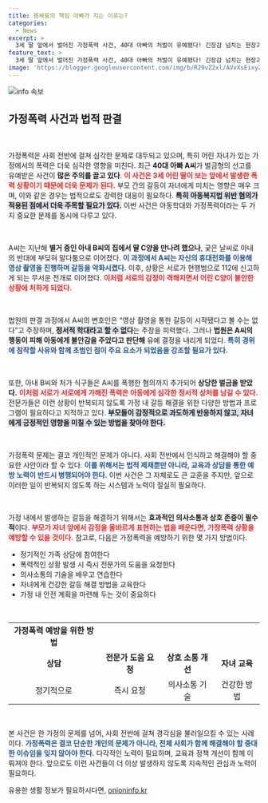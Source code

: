 ```yaml
---
title: 몸싸움의 책임 아빠가 지는 이유는?
categories:
  - News
excerpt: >
  3세 딸 앞에서 벌어진 가정폭력 사건, 40대 아빠의 처벌이 유예됐다! 긴장감 넘치는 현장과 법원의 판결, 과연 어떤 배경이 숨어 있을까?
feature_text: >
  3세 딸 앞에서 벌어진 가정폭력 사건, 40대 아빠의 처벌이 유예됐다! 긴장감 넘치는 현장과 법원의 판결, 과연 어떤 배경이 숨어 있을까?
image: 'https://blogger.googleusercontent.com/img/b/R29vZ2xl/AVvXsEixyZcFfHzMRdzZMjFBmAUKJYCLCGyLL1o632UiGVXcaFdKo_bkvkuCioo0uUKlGfBVcT3P84aROyZIXSBEx3Aw5nCQ3pTgDom1WDC4m8eifvWiAmWEEVb4x6G_l8C0QH225ldMjyaFvpxGEBGNO37VmDTDMHGhJPq73UglMfDca1-0aw/s1600/blogspot.png'
---
```


<p><img src="https://blogger.googleusercontent.com/img/b/R29vZ2xl/AVvXsEixyZcFfHzMRdzZMjFBmAUKJYCLCGyLL1o632UiGVXcaFdKo_bkvkuCioo0uUKlGfBVcT3P84aROyZIXSBEx3Aw5nCQ3pTgDom1WDC4m8eifvWiAmWEEVb4x6G_l8C0QH225ldMjyaFvpxGEBGNO37VmDTDMHGhJPq73UglMfDca1-0aw/s1600/blogspot.png" alt="info 속보" /></p>

<h2 data-ke-size="size26">가정폭력 사건과 법적 판결</h2>

<p data-ke-size="size16">&nbsp;</p>

<p>가정폭력은 사회 전반에 걸쳐 심각한 문제로 대두되고 있으며, 특히 어린 자녀가 있는 가정에서의 폭력은 더욱 심각한 영향을 미친다. 최근 <strong>40대 아빠 A씨</strong>가 벌금형의 선고를 유예받은 사건이 <strong>많은 주의를 끌고 있다</strong>. <b><span style="color: #ee2323;">이 사건은 3세 어린 딸이 보는 앞에서 발생한 폭력 상황이기 때문에 더욱 문제가 된다.</span></b> 부모 간의 갈등이 자녀에게 미치는 영향은 매우 크며, 이와 같은 경우는 법적으로도 강력한 대응이 필요하다. <b><span style="background-color: #21538527;">특히 아동복지법 위반 혐의가 적용된 점에서 더욱 주목할 필요가 있다.</span></b> 이번 사건은 아동학대와 가정폭력이라는 두 가지 중요한 문제를 동시에 다루고 있다.</p>

<p data-ke-size="size16">&nbsp;</p>

<p>A씨는 지난해 <strong>별거 중인 아내 B씨의 집에서 딸 C양을 만나려 했으나</strong>, 궂은 날씨로 아내의 반대에 부딪혀 말다툼으로 이어졌다. <b><span style="color: #1a5490;">이 과정에서 A씨는 자신의 휴대전화를 이용해 영상 촬영을 진행하며 갈등을 악화시켰다.</span></b> 이후, 상황은 서로가 현행범으로 112에 신고하게 되는 무서운 전개로 이어졌다. <b><span style="color: #ee2323;">이처럼 서로의 감정이 격해지면서 어린 C양이 불안한 상황에 처하게 되었다.</span></b></p>

<p data-ke-size="size16">&nbsp;</p>

<p>법원의 판결 과정에서 A씨의 변호인은 “영상 촬영을 통한 갈등이 시작됐다고 볼 수는 없다”고 주장하며, <b><span style="background-color: #21538527;">정서적 학대라고 할 수 없다</span></b>는 주장을 피력했다. 그러나 <strong>법원은 A씨의 행동이 피해 아동에게 불안감을 주었다고 판단해</strong> 유예 결정을 내리게 되었다. <b><span style="color: #1a5490;">특히 경위에 참작할 사유와 함께 초범인 점이 주요 요소가 되었음을 강조할 필요가 있다.</span></b></p>

<p data-ke-size="size16">&nbsp;</p>

<p>또한, 아내 B씨와 처가 식구들은 A씨를 폭행한 혐의까지 추가되어 <strong>상당한 벌금을 받았다.</strong> <b><span style="color: #ee2323;">이처럼 서로가 서로에게 가해진 폭력은 아동에게 심각한 정서적 상처를 남길 수 있다.</span></b> 전문가들은 이런 상황이 반복되지 않도록 가정 내 갈등 해결을 위한 다양한 방법과 프로그램이 필요하다고 지적하고 있다. <b><span style="background-color: #21538527;">부모들이 감정적으로 과도하게 반응하지 않고, 자녀에게 긍정적인 영향을 미칠 수 있는 방법을 찾아야 한다.</span></b></p>

<p data-ke-size="size16">&nbsp;</p>

<p>가정폭력 문제는 결코 개인적인 문제가 아니다. 사회 전반에서 인식하고 해결해야 할 중요한 사안이라 할 수 있다. <b><span style="color: #1a5490;">이를 위해서는 법적 제재뿐만 아니라, 교육과 상담을 통한 예방 노력이 반드시 병행되어야 한다.</span></b> 이번 사건은 그 자체로도 큰 교훈을 주지만, 앞으로 이러한 일이 반복되지 않도록 하는 시스템과 노력이 절실히 필요하다.</p>

<p data-ke-size="size16">&nbsp;</p>

<p>가정 내에서 발생하는 갈등을 해결하기 위해서는 <strong>효과적인 의사소통과 상호 존중이 필수적</strong>이다. <b><span style="color: #ee2323;">부모가 자녀 앞에서 감정을 올바르게 표현하는 법을 배운다면, 가정폭력 상황을 예방할 수 있을 것이다.</span></b> 참고로, 다음은 가정폭력을 예방하기 위한 몇 가지 방법이다.</p>

<ul>
<li>정기적인 가족 상담에 참여한다</li>
<li>폭력적인 상황 발생 시 즉시 전문가의 도움을 요청한다</li>
<li>의사소통의 기술을 배우고 연습한다</li>
<li>자녀에게 건강한 갈등 해결 방법을 교육한다</li>
<li>가정 내 안전 계획을 마련해 두는 것이 중요하다</li>
</ul>

<p data-ke-size="size16">&nbsp;</p>

<table style="width: 100%; border-collapse: collapse;">
<tr>
<td style="text-align: center; height: 17px;"><b>가정폭력 예방을 위한 방법</b></td>
</tr>
<tr>
<td style="text-align: center; height: 17px;"><b>상담</b></td>
<td style="text-align: center; height: 17px;"><b>전문가 도움 요청</b></td>
<td style="text-align: center; height: 17px;"><b>상호 소통 개선</b></td>
<td style="text-align: center; height: 17px;"><b>자녀 교육</b></td>
</tr>
<tr>
<td style="text-align: center; height: 17px;">정기적으로</td>
<td style="text-align: center; height: 17px;">즉시 요청</td>
<td style="text-align: center; height: 17px;">의사소통 기술</td>
<td style="text-align: center; height: 17px;">건강한 방법</td>
</tr>
</table>

<p data-ke-size="size16">&nbsp;</p>

<p>본 사건은 한 가정의 문제를 넘어, 사회 전반에 걸쳐 경각심을 불러일으킬 수 있는 사례이다. <b><span style="color: #1a5490;">가정폭력은 결코 단순한 개인의 문제가 아니라, 전체 사회가 함께 해결해야 할 중대한 이슈임을 잊지 않아야 한다.</span></b> 다각적인 노력이 필요하며, 교육과 정책 개선이 함께 이뤄져야 한다. 앞으로도 이런 사건들이 더 이상 발생하지 않도록 지속적인 관심과 노력이 필요하다.</p>
유용한 생활 정보가 필요하시다면, <a href="https://onioninfo.kr" rel="dofollow">onioninfo.kr</a>



